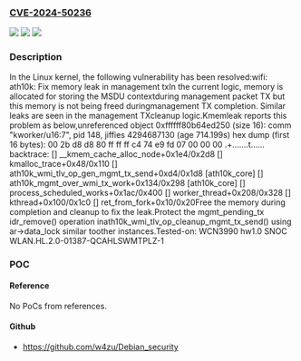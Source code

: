 ### [CVE-2024-50236](https://cve.mitre.org/cgi-bin/cvename.cgi?name=CVE-2024-50236)
![](https://img.shields.io/static/v1?label=Product&message=Linux&color=blue)
![](https://img.shields.io/static/v1?label=Version&message=dc405152bb64%3C%20eff818238bed%20&color=brighgreen)
![](https://img.shields.io/static/v1?label=Vulnerability&message=n%2Fa&color=brighgreen)

### Description

In the Linux kernel, the following vulnerability has been resolved:wifi: ath10k: Fix memory leak in management txIn the current logic, memory is allocated for storing the MSDU contextduring management packet TX but this memory is not being freed duringmanagement TX completion. Similar leaks are seen in the management TXcleanup logic.Kmemleak reports this problem as below,unreferenced object 0xffffff80b64ed250 (size 16):  comm "kworker/u16:7", pid 148, jiffies 4294687130 (age 714.199s)  hex dump (first 16 bytes):    00 2b d8 d8 80 ff ff ff c4 74 e9 fd 07 00 00 00  .+.......t......  backtrace:    [<ffffffe6e7b245dc>] __kmem_cache_alloc_node+0x1e4/0x2d8    [<ffffffe6e7adde88>] kmalloc_trace+0x48/0x110    [<ffffffe6bbd765fc>] ath10k_wmi_tlv_op_gen_mgmt_tx_send+0xd4/0x1d8 [ath10k_core]    [<ffffffe6bbd3eed4>] ath10k_mgmt_over_wmi_tx_work+0x134/0x298 [ath10k_core]    [<ffffffe6e78d5974>] process_scheduled_works+0x1ac/0x400    [<ffffffe6e78d60b8>] worker_thread+0x208/0x328    [<ffffffe6e78dc890>] kthread+0x100/0x1c0    [<ffffffe6e78166c0>] ret_from_fork+0x10/0x20Free the memory during completion and cleanup to fix the leak.Protect the mgmt_pending_tx idr_remove() operation inath10k_wmi_tlv_op_cleanup_mgmt_tx_send() using ar->data_lock similar toother instances.Tested-on: WCN3990 hw1.0 SNOC WLAN.HL.2.0-01387-QCAHLSWMTPLZ-1

### POC

#### Reference
No PoCs from references.

#### Github
- https://github.com/w4zu/Debian_security


